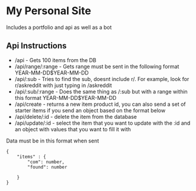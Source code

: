 # My Personal Site

Includes a portfolio and api as well as a bot

## Api Instructions

* /api - Gets 100 items from the DB
* /api/range/:range - Gets range must be sent in the following format YEAR-MM-DD$YEAR-MM-DD
* /api/:sub - Tries to find the sub, doesnt include r/. For example, look for r/askreddit with just typing in /askreddit
* /api/:sub/:range - Does the same thing as /:sub but with a range within this format YEAR-MM-DD$YEAR-MM-DD
* /api/create - returns a new item product id, you can also send a set of starter items if you send an object based on the format below
* /api/delete/:id - delete the item from the database
* /api/update/:id - select the item that you want to update with the :id and an object with values that you want to fill it with

Data must be in this format when sent
```
{
	"items" : {
		"com": number,
		"found": number
	
	}
}
```
